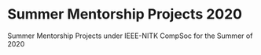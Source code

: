 # Summer Mentorship Projects 2020
Summer Mentorship Projects under IEEE-NITK CompSoc for the Summer of 2020
